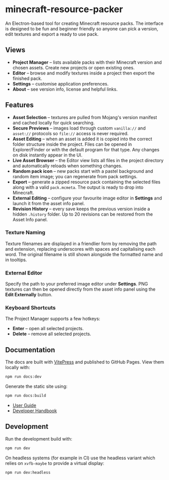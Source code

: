 # minecraft-resource-packer

An Electron-based tool for creating Minecraft resource packs. The interface is designed to be fun and beginner friendly so anyone can pick a version, edit textures and export a ready to use pack.

## Views

- **Project Manager** – lists available packs with their Minecraft version and chosen assets. Create new projects or open existing ones.
- **Editor** – browse and modify textures inside a project then export the finished pack.
- **Settings** – customise application preferences.
- **About** – see version info, license and helpful links.

## Features

- **Asset Selection** – textures are pulled from Mojang's version manifest and cached locally for quick searching.
- **Secure Previews** – images load through custom `vanilla://` and `asset://` protocols so `file://` access is never required.
- **Asset Editing** – when an asset is added it is copied into the correct folder structure inside the project. Files can be opened in Explorer/Finder or with the default program for that type. Any changes on disk instantly appear in the UI.
- **Live Asset Browser** – the Editor view lists all files in the project directory and automatically reloads when something changes.
- **Random pack icon** – new packs start with a pastel background and random item image; you can regenerate from pack settings.
- **Export** – generate a zipped resource pack containing the selected files along with a valid `pack.mcmeta`. The output is ready to drop into Minecraft.
- **External Editing** – configure your favourite image editor in **Settings** and launch it from the asset info panel.
- **Revision History** – every save keeps the previous version inside a hidden `.history` folder. Up to 20 revisions can be restored from the Asset Info panel.

### Texture Naming

Texture filenames are displayed in a friendlier form by removing the path and extension, replacing underscores with spaces and capitalising each word. The original filename is still shown alongside the formatted name and in tooltips.

### External Editor

Specify the path to your preferred image editor under **Settings**. PNG textures can then be opened directly from the asset info panel using the **Edit Externally** button.

### Keyboard Shortcuts

The Project Manager supports a few hotkeys:

- **Enter** – open all selected projects.
- **Delete** – remove all selected projects.

## Documentation

The docs are built with [VitePress](https://vitepress.dev) and published to
GitHub Pages. View them locally with:

```bash
npm run docs:dev
```

Generate the static site using:

```bash
npm run docs:build
```

- [User Guide](docs/user-guide.md)
- [Developer Handbook](docs/developer-handbook.md)

## Development

Run the development build with:

```bash
npm run dev
```

On headless systems (for example in CI) use the headless variant which relies on `xvfb-maybe` to provide a virtual display:

```bash
npm run dev:headless
```
